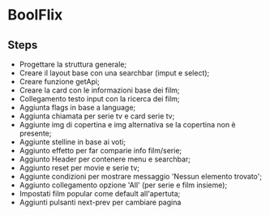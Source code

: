 # BoolFlix


## Steps

- Progettare la struttura generale;
- Creare il layout base con una searchbar (imput e select);
- Creare funzione getApi;
- Creare la card con le informazioni base dei film;
- Collegamento testo input con la ricerca dei film;
- Aggiunta flags in base a language;
- Aggiunta chiamata per serie tv e card serie tv;
- Aggiunte img di copertina e img alternativa se la copertina non è presente;
- Aggiunte stelline in base ai voti;
- Aggiunto effetto per far comparie info film/serie;
- Aggiunto Header per contenere menu e searchbar;
- Aggiunto reset per movie e serie tv;
- Aggiunte condizioni per mostrare messaggio 'Nessun elemento trovato';
- Aggiunto collegamento opzione 'All' (per serie e film insieme);
- Impostati film popular come default all'apertuta;
- Aggiunti pulsanti next-prev per cambiare pagina
